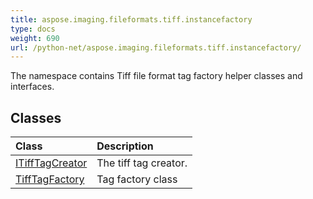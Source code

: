 ```yaml
---
title: aspose.imaging.fileformats.tiff.instancefactory
type: docs
weight: 690
url: /python-net/aspose.imaging.fileformats.tiff.instancefactory/
---
```



The namespace contains Tiff file format tag factory helper classes and interfaces.

## **Classes**
|**Class**|**Description**|
| :- | :- |
|[ITiffTagCreator](/imaging/python-net/aspose.imaging.fileformats.tiff.instancefactory/itifftagcreator/)|The tiff tag creator.|
|[TiffTagFactory](/imaging/python-net/aspose.imaging.fileformats.tiff.instancefactory/tifftagfactory/)|Tag factory class|
